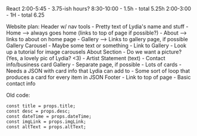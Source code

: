 React
2:00-5:45 - 3.75-ish hours?
8:30-10:00 - 1.5h - total 5.25h
2:00-3:00 - 1H - total 6.25


Website plan: 
    Header w/ nav tools
        - Pretty text of Lydia's name and stuff
        - Home --> always goes home (links to top of page if possible?)
        - About --> links to about on home page
        - Gallery --> Links to gallery page, if possible
    Gallery Carousel 
        - Maybe some text or something
        - Link to Gallery
        - Look up a tutorial for image carousels
    About Section
        - Do we want a picture? (Yes, a lovely pic of Lydia? <3)
        - Artist Statement (text)
        - Contact info/business card
    Gallery
        - Separate page, if possible
        - Lots of cards
        - Needs a JSON with card info that Lydia can add to
        - Some sort of loop that produces a card for every item in JSON
    Footer
        - Link to top of page
        - Basic contact info 


Old code: 

    const title = props.title;
    const desc = props.desc;
    const dateTime = props.dateTime;
    const imgLink = props.imgLink;
    const altText = props.altText;